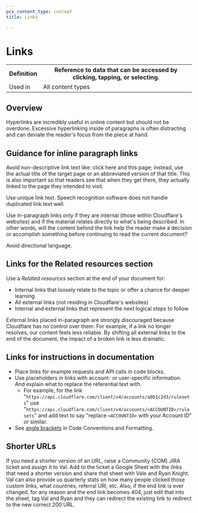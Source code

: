 ```yaml
---
pcx_content_type: concept
title: Links

---
```


# Links

<table>
    <tr>
        <th style="width:15%">Definition</th>
        <th>Reference to data that can be accessed by clicking, tapping, or selecting.</th>
    </tr>
    <tr>
        <td>Used in</td>
        <td>All content types</td>
    </tr>
</table>

## Overview

Hyperlinks are incredibly useful in online content but should not be overdone.  Excessive hyperlinking inside of paragraphs is often distracting and can deviate the reader's focus from the piece at hand.

## Guidance for inline paragraph links

Avoid non-descriptive link text like: click here and this page; instead, use the actual title of the target page or an abbreviated version of that title. This is also important so that readers see that when they get there, they actually linked to the page they intended to visit.

Use unique link text. Speech recognition software does not handle duplicated link text well.

Use in-paragraph links only if they are internal (those within Cloudflare's websites) and if the material relates directly to what's being described.  In other words, will the content behind the link help the reader make a decision or accomplish something before continuing to read the current document?

Avoid directional language.

## Links for the Related resources section

Use a *Related resources* section at the end of your document for:

+ Internal links that loosely relate to the topic or offer a chance for deeper learning
+ All external links (not residing in Cloudflare's websites)
+ Internal and external links that represent the next logical steps to follow

External links placed in-paragraph are strongly discouraged because Cloudflare has no control over them. For example, if a link no longer resolves, our content feels less reliable. By shifting all external links to the end of the document, the impact of a broken link is less dramatic.

## Links for instructions in documentation

+ Place links for example requests and API calls in code blocks.
+ Use placeholders in links with account- or user-specific information. And explain what to replace the referential text with.
    + For example, for the link "`https://api.cloudflare.com/client/v4/accounts/a0b1c2d3/rulesets`" use "`https://api.cloudflare.com/client/v4/accounts/<ACCOUNTID>/rulesets`" and add text to say "replace `<ACCOUNTID>` with your Account ID" or similar.
+ See [angle brackets](/style-guide/grammar-and-formatting/code-conventions-and-format/) in Code Conventions and Formatting.

## Shorter URLs

If you need a shorter version of an URL, raise a Community (COM) JIRA ticket and assign it to Val. Add to the ticket a Google Sheet with the links that need a shorter version and share that sheet with Vale and Ryan Knight. Val can also provide us quarterly stats on how many people clicked those custom links, what countries, referral URl, etc. Also, if the end link is ever changed, for any reason and the end link becomes 404, just edit that into the sheet, tag Val and Ryan and they can redirect the existing link to redirect to the new correct 200 URL.
